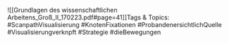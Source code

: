 
![[Grundlagen des wissenschaftlichen Arbeitens_Groß_II_170223.pdf#page=41]]Tags & Topics:
   #ScanpathVisualisierung
   #KnotenFixationen
   #ProbandenersichtlichQuelle
   #Visualisierungverknpft
   #Strategie
   #dieBewegungen